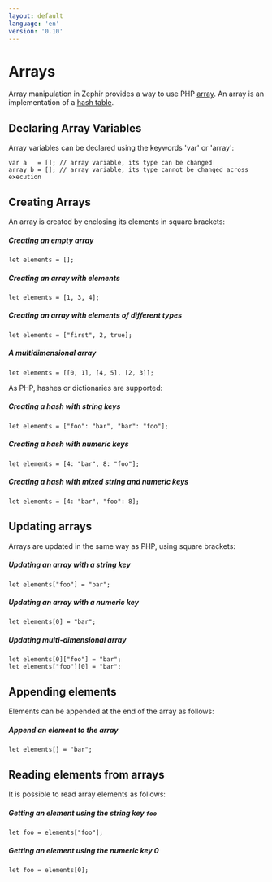 ```yaml
---
layout: default
language: 'en'
version: '0.10'
---
```

# Arrays
Array manipulation in Zephir provides a way to use PHP [array](https://www.php.net/manual/en/language.types.array.php). An array is an implementation of a [hash table](http://en.wikipedia.org/wiki/Hash_table).

<a name='declaring-array-variables'></a>
## Declaring Array Variables
Array variables can be declared using the keywords 'var' or 'array':

```zephir
var a   = []; // array variable, its type can be changed
array b = []; // array variable, its type cannot be changed across execution
```

<a name='creating-arrays'></a>
## Creating Arrays
An array is created by enclosing its elements in square brackets:

##### Creating an empty array

```zephir
let elements = [];
```
    
##### Creating an array with elements

```zephir
let elements = [1, 3, 4];
```
    
##### Creating an array with elements of different types

```zephir
let elements = ["first", 2, true];
```
    
##### A multidimensional array

```zephir
let elements = [[0, 1], [4, 5], [2, 3]];
```

As PHP, hashes or dictionaries are supported:

##### Creating a hash with string keys

```zephir
let elements = ["foo": "bar", "bar": "foo"];
```
    
##### Creating a hash with numeric keys

```zephir
let elements = [4: "bar", 8: "foo"];
```
    
##### Creating a hash with mixed string and numeric keys

```zephir
let elements = [4: "bar", "foo": 8];
```

<a name='updating-arrays'></a>
## Updating arrays
Arrays are updated in the same way as PHP, using square brackets:

##### Updating an array with a string key

```zephir
let elements["foo"] = "bar";
```
    
##### Updating an array with a numeric key

```zephir
let elements[0] = "bar";
```
    
##### Updating multi-dimensional array

```zephir
let elements[0]["foo"] = "bar";
let elements["foo"][0] = "bar";
```

<a name='appending-elements'></a>
## Appending elements
Elements can be appended at the end of the array as follows:

##### Append an element to the array

```zephir
let elements[] = "bar";
```

<a name='reading-elements-from-arrays'></a>
## Reading elements from arrays
It is possible to read array elements as follows:

##### Getting an element using the string key `foo`

```zephir
let foo = elements["foo"];
```
    
##### Getting an element using the numeric key 0

```zephir
let foo = elements[0];
```

